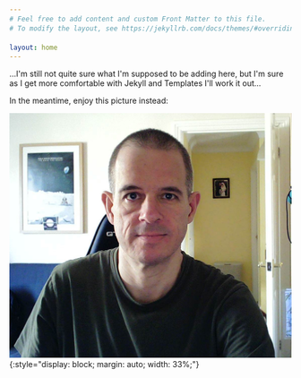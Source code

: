 ```yaml
---
# Feel free to add content and custom Front Matter to this file.
# To modify the layout, see https://jekyllrb.com/docs/themes/#overriding-theme-defaults

layout: home
---
```

...I'm still not quite sure what I'm supposed to be adding here, but I'm sure as I get more comfortable with Jekyll and Templates I'll work it out...

In the meantime, enjoy this picture instead:

![IT ME in poor quality](/assets/low_quality_self_portrait_image.jpg){:style="display: block; margin: auto; width: 33%;"}

